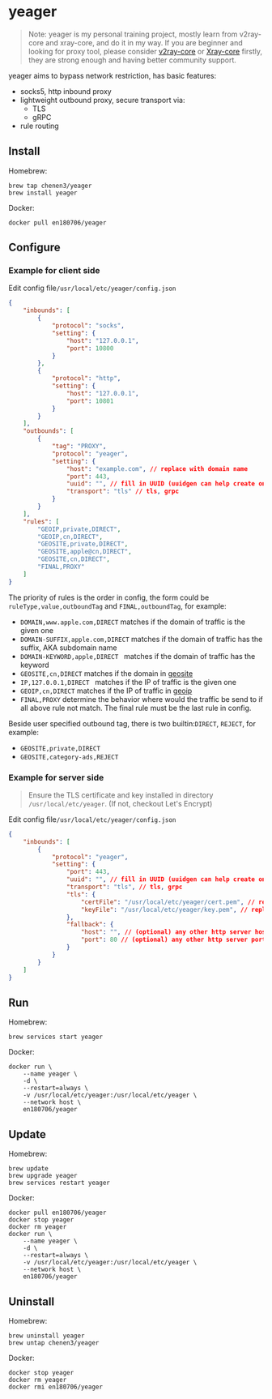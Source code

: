 # yeager

> Note: yeager is my personal training project, mostly learn from v2ray-core and xray-core, and do it in my way. If you are beginner and looking for proxy tool, please consider [v2ray-core](https://github.com/v2fly/v2ray-core) or [Xray-core](https://github.com/XTLS/Xray-core) firstly, they are strong enough and having better community support.

yeager aims to bypass network restriction, has basic features:

- socks5, http inbound proxy
- lightweight outbound proxy, secure transport via:
  - TLS
  - gRPC
- rule routing

## Install

Homebrew:

```
brew tap chenen3/yeager
brew install yeager
```

Docker:

```
docker pull en180706/yeager
```

## Configure

### Example for client side

Edit config file`/usr/local/etc/yeager/config.json`

```json
{
    "inbounds": [
        {
            "protocol": "socks",
            "setting": {
                "host": "127.0.0.1",
                "port": 10800
            }
        },
        {
            "protocol": "http",
            "setting": {
                "host": "127.0.0.1",
                "port": 10801
            }
        }
    ],
    "outbounds": [
        {
            "tag": "PROXY",
            "protocol": "yeager",
            "setting": {
                "host": "example.com", // replace with domain name
                "port": 443,
                "uuid": "", // fill in UUID (uuidgen can help create one)
                "transport": "tls" // tls, grpc
            }
        }
    ],
    "rules": [
        "GEOIP,private,DIRECT",
        "GEOIP,cn,DIRECT",
        "GEOSITE,private,DIRECT",
        "GEOSITE,apple@cn,DIRECT",
        "GEOSITE,cn,DIRECT",
        "FINAL,PROXY"
    ]
}
```

The priority of rules is the order in config, the form could be `ruleType,value,outboundTag` and `FINAL,outboundTag`, for example:

- `DOMAIN,www.apple.com,DIRECT` matches if the domain of traffic is the given one
- `DOMAIN-SUFFIX,apple.com,DIRECT` matches if the domain of traffic has the suffix, AKA subdomain name
- `DOMAIN-KEYWORD,apple,DIRECT ` matches if the domain of traffic has the keyword
- `GEOSITE,cn,DIRECT` matches if the domain in [geosite](https://github.com/v2fly/domain-list-community/tree/master/data)
- `IP,127.0.0.1,DIRECT ` matches if the IP of traffic is the given one
- `GEOIP,cn,DIRECT` matches if the IP of traffic in [geoip](https://github.com/v2fly/geoip)
- `FINAL,PROXY` determine the behavior where would the traffic be send to if all above rule not match. The final rule must be the last rule in config.

Beside user specified outbound tag, there is two builtin:`DIRECT`, `REJECT`, for example:

- `GEOSITE,private,DIRECT` 
- `GEOSITE,category-ads,REJECT` 

### Example for server side

> Ensure the TLS certificate and key installed in directory `/usr/local/etc/yeager`. (If not, checkout Let's Encrypt)

Edit config file`/usr/local/etc/yeager/config.json`

```json
{
    "inbounds": [
        {
            "protocol": "yeager",
            "setting": {
                "port": 443,
                "uuid": "", // fill in UUID (uuidgen can help create one)
                "transport": "tls", // tls, grpc
                "tls": {
                    "certFile": "/usr/local/etc/yeager/cert.pem", // replace with absolute path of certificate
                    "keyFile": "/usr/local/etc/yeager/key.pem", // replace with absolute path of key
                },
                "fallback": {
                    "host": "", // (optional) any other http server host (eg. nginx)
                    "port": 80 // (optional) any other http server port (eg. nginx)
                }
            }
        }
    ]
}
```

## Run

Homebrew:

`brew services start yeager`

Docker:

```
docker run \
	--name yeager \
	-d \
	--restart=always \
	-v /usr/local/etc/yeager:/usr/local/etc/yeager \
	--network host \
	en180706/yeager
```

## Update

Homebrew:

```
brew update
brew upgrade yeager
brew services restart yeager
```

Docker:

```
docker pull en180706/yeager
docker stop yeager
docker rm yeager
docker run \
	--name yeager \
	-d \
	--restart=always \
	-v /usr/local/etc/yeager:/usr/local/etc/yeager \
	--network host \
	en180706/yeager
```

## Uninstall

Homebrew:

```
brew uninstall yeager
brew untap chenen3/yeager
```

Docker:

```
docker stop yeager
docker rm yeager
docker rmi en180706/yeager
```

